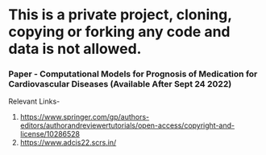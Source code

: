 # This is a private project, cloning, copying or forking any code and data is not allowed.
### Paper - Computational Models for Prognosis of Medication for Cardiovascular Diseases (Available After Sept 24 2022)

Relevant Links-
1. https://www.springer.com/gp/authors-editors/authorandreviewertutorials/open-access/copyright-and-license/10286528
2. https://www.adcis22.scrs.in/
